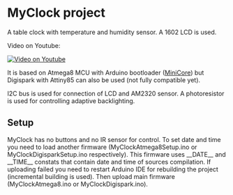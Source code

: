 # MyClock project

A table clock with temperature and humidity sensor. A 1602 LCD is used.

Video on Youtube:

[![Video on Youtube](https://img.youtube.com/vi/fxhWhRGMY40/0.jpg)](https://www.youtube.com/watch?v=fxhWhRGMY40)

It is based on Atmega8 MCU with Arduino bootloader ([MiniCore](https://github.com/MCUdude/MiniCore "MiniCore")) but Digispark with Attiny85 can also be used (not fully compatible yet).

I2C bus is used for connection of LCD and AM2320 sensor. A photoresistor is used for controlling adaptive backlighting.

## Setup

MyClock has no buttons and no IR sensor for control. To set date and time you need to load another firmware (MyClockAtmega8Setup.ino or MyClockDigisparkSetup.ino respectively). This firmware uses \_\_DATE\_\_ and \_\_TIME\_\_ constats that contain date and time of sources compilation. If uploading failed you need to restart Arduino IDE for rebuilding the project (incremental building is used). Then upload main firmware (MyClockAtmega8.ino or MyClockDigispark.ino).
